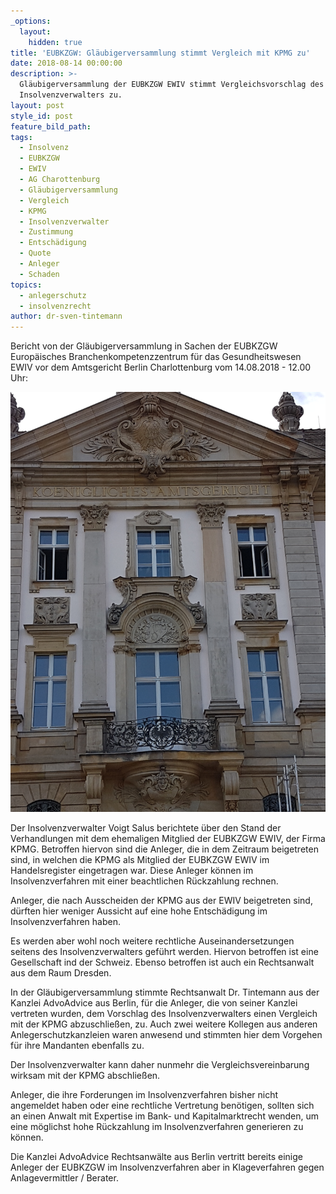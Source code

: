 ```yaml
---
_options:
  layout:
    hidden: true
title: 'EUBKZGW: Gläubigerversammlung stimmt Vergleich mit KPMG zu'
date: 2018-08-14 00:00:00
description: >-
  Gläubigerversammlung der EUBKZGW EWIV stimmt Vergleichsvorschlag des
  Insolvenzverwalters zu.
layout: post
style_id: post
feature_bild_path:
tags:
  - Insolvenz
  - EUBKZGW
  - EWIV
  - AG Charottenburg
  - Gläubigerversammlung
  - Vergleich
  - KPMG
  - Insolvenzverwalter
  - Zustimmung
  - Entschädigung
  - Quote
  - Anleger
  - Schaden
topics:
  - anlegerschutz
  - insolvenzrecht
author: dr-sven-tintemann
---
```


Bericht von der Gl&auml;ubigerversammlung in Sachen der EUBKZGW Europ&auml;isches Branchenkompetenzzentrum f&uuml;r das Gesundheitswesen EWIV vor dem Amtsgericht Berlin Charlottenburg vom 14.08.2018 - 12.00 Uhr:

![](/uploads/ag-charlottenburg-schriftzug-1.jpg)

Der Insolvenzverwalter Voigt Salus berichtete &uuml;ber den Stand der Verhandlungen mit dem ehemaligen Mitglied der EUBKZGW EWIV, der Firma KPMG. Betroffen hiervon sind die Anleger, die in dem Zeitraum beigetreten sind, in welchen die KPMG als Mitglied der EUBKZGW EWIV im Handelsregister eingetragen war. Diese Anleger k&ouml;nnen im Insolvenzverfahren mit einer beachtlichen R&uuml;ckzahlung rechnen.

Anleger, die nach Ausscheiden der KPMG aus der EWIV beigetreten sind, d&uuml;rften hier weniger Aussicht auf eine hohe Entsch&auml;digung im Insolvenzverfahren haben.

Es werden aber wohl noch weitere rechtliche Auseinandersetzungen seitens des Insolvenzverwalters gef&uuml;hrt werden. Hiervon betroffen ist eine Gesellschaft ind der Schweiz. Ebenso betroffen ist auch ein Rechtsanwalt aus dem Raum Dresden.

In der Gl&auml;ubigerversammlung stimmte Rechtsanwalt Dr. Tintemann aus der Kanzlei AdvoAdvice aus Berlin, f&uuml;r die Anleger, die von seiner Kanzlei vertreten wurden, dem Vorschlag des Insolvenzverwalters einen Vergleich mit der KPMG abzuschlie&szlig;en, zu. Auch zwei weitere Kollegen aus anderen Anlegerschutzkanzleien waren anwesend und stimmten hier dem Vorgehen f&uuml;r ihre Mandanten ebenfalls zu.

Der Insolvenzverwalter kann daher nunmehr die Vergleichsvereinbarung wirksam mit der KPMG abschlie&szlig;en.

Anleger, die ihre Forderungen im Insolvenzverfahren bisher nicht angemeldet haben oder eine rechtliche Vertretung ben&ouml;tigen, sollten sich an einen Anwalt mit Expertise im Bank- und Kapitalmarktrecht wenden, um eine m&ouml;glichst hohe R&uuml;ckzahlung im Insolvenzverfahren generieren zu k&ouml;nnen.

Die Kanzlei AdvoAdvice Rechtsanw&auml;lte aus Berlin vertritt bereits einige Anleger der EUBKZGW im Insolvenzverfahren aber in Klageverfahren gegen Anlagevermittler / Berater.